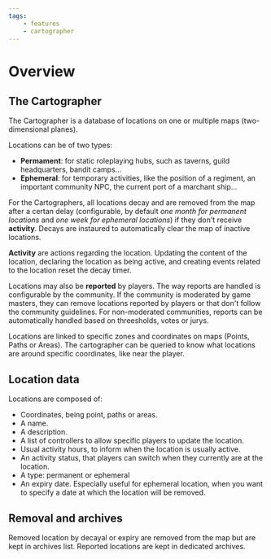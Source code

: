 ```yaml
---
tags:
    - features
    - cartographer
---
```



# Overview

## The Cartographer

The Cartographer is a database of locations on one or multiple maps (two-dimensional planes).

Locations can be of two types:
- **Permament**: for static roleplaying hubs, such as taverns, guild headquarters, bandit camps...
- **Ephemeral**: for temporary activities, like the position of a regiment, an important community NPC, the current port of a marchant ship...

For the Cartographers, all locations decay and are removed from the map after a certan delay (configurable, by default *one month for permanent locations* and *one week for ephemeral locations*) if they don't receive **activity**. Decays are instaured to automatically clear the map of inactive locations.

**Activity** are actions regarding the location. Updating the content of the location, declaring the location as being active, and creating events related to the location reset the decay timer.

Locations may also be **reported** by players. The way reports are handled is configurable by the community. If the community is moderated by game masters, they can remove locations reported by players or that don't follow the community guidelines. For non-moderated communities, reports can be automatically handled based on threesholds, votes or jurys.

Locations are linked to specific zones and coordinates on maps (Points, Paths or Areas). The cartographer can be queried to know what locations are around specific coordinates, like near the player.

## Location data

Locations are composed of:
- Coordinates, being point, paths or areas.
- A name.
- A description.
- A list of controllers to allow specific players to update the location.
- Usual activity hours, to inform when the location is usually active.
- An activity status, that players can switch when they currently are at the location.
- A type: permanent or ephemeral
- An expiry date. Especially useful for ephemeral location, when you want to specify a date at which the location will be removed.

## Removal and archives

Removed location by decayal or expiry are removed from the map but are kept in archives list. Reported locations are kept in dedicated archives.
